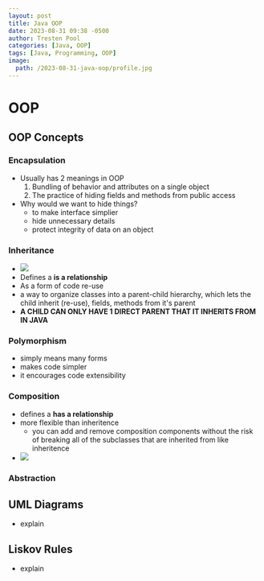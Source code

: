 ```yaml
---
layout: post
title: Java OOP
date: 2023-08-31 09:38 -0500
author: Tresten Pool
categories: [Java, OOP]
tags: [Java, Programming, OOP] 
image: 
  path: /2023-08-31-java-oop/profile.jpg
---
```



# OOP 
<!----------------------------------------------------->
<!------------------- OOP CONCEPTS -------------------->
<!----------------------------------------------------->

## OOP Concepts

### Encapsulation
  - Usually has 2 meanings in OOP
    1. Bundling of behavior and attributes on a single object
    2. The practice of hiding fields and methods from public access
  - Why would we want to hide things?
    - to make interface simplier
    - hide unnecessary details
    - protect integrity of data on an object

### Inheritance
  - ![](/2023-08-31-java-oop/inheritence.png)
  - Defines a **is a relationship**
  - As a form of code re-use
  - a way to organize classes into a parent-child hierarchy, which lets the child inherit (re-use), fields, methods from it's parent
  - **A CHILD CAN ONLY HAVE 1 DIRECT PARENT THAT IT INHERITS FROM IN JAVA**

### Polymorphism
  - simply means many forms
  - makes code simpler
  - it encourages code extensibility

### Composition
  - defines a **has a relationship**
  - more flexible than inheritence
    - you can add and remove composition components without the risk of breaking all of the subclasses that are inherited from like inheritence
  - ![](/2023-08-31-java-oop/composition.png)

### Abstraction

<!----------------------------------------------------->
<!------------------- UML DIAGRAMS -------------------->
<!----------------------------------------------------->
## UML Diagrams
  - explain

<!----------------------------------------------------->
<!------------------- Liskovs Rules ------------------->
<!----------------------------------------------------->
## Liskov Rules
  - explain

